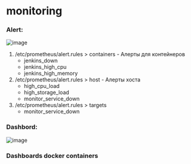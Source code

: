 # monitoring

### Alert:
![image](https://github.com/MSRaith/monitoring/assets/89347252/76f5b764-f7f8-4660-9643-0cde0fd80b3a)
1. /etc/prometheus/alert.rules > containers - Алерты для контейнеров
   * jenkins_down
   * jenkins_high_cpu
   * jenkins_high_memory
2. /etc/prometheus/alert.rules > host - Алерты хоста
   * high_cpu_load
   * high_storage_load
   * monitor_service_down
3. /etc/prometheus/alert.rules > targets
   * monitor_service_down

### Dashbord:
![image](https://github.com/MSRaith/monitoring/assets/89347252/2336cfe7-5e0b-4cd5-9576-3e86d5b0e506)

### Dashboards docker containers
